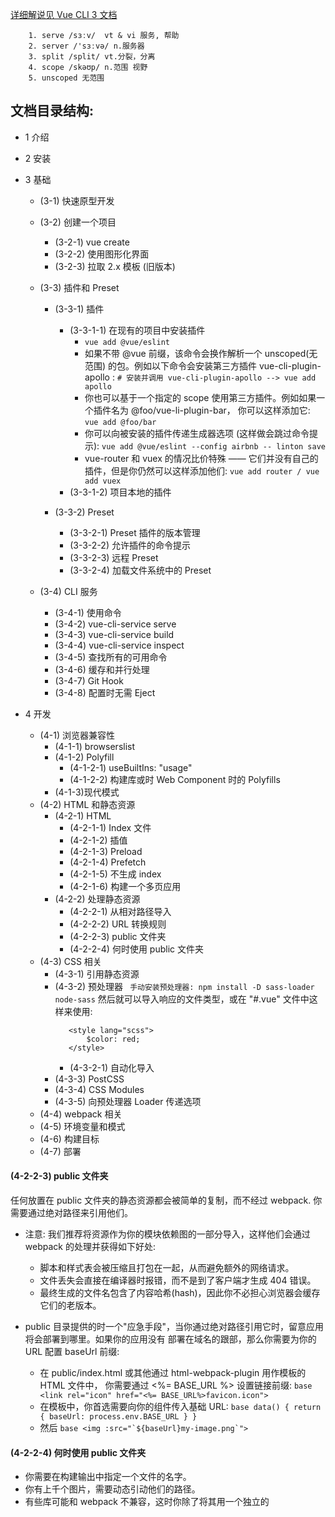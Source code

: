 [详细解说见 Vue CLI 3 文档](https://cli.vuejs.org/zh/guide/)

```base
    1. serve /sɜːv/  vt & vi 服务, 帮助
    2. server /'sɜːvə/ n.服务器
    3. split /split/ vt.分裂，分离
    4. scope /skəʊp/ n.范围 视野
    5. unscoped 无范围
``` 


## 文档目录结构: 
  - 1 介绍
  - 2 安装
  
  - 3 基础
    + (3-1) 快速原型开发  
    
    + (3-2) 创建一个项目
        - (3-2-1) vue create
        - (3-2-2) 使用图形化界面
        - (3-2-3) 拉取 2.x 模板 (旧版本)
         
    + (3-3) 插件和 Preset
        - (3-3-1) 插件
            + (3-3-1-1) 在现有的项目中安装插件
                - ``` vue add @vue/eslint ```
                - 如果不带 @vue 前缀，该命令会换作解析一个 unscoped(无范围) 的包。例如以下命令会安装第三方插件 
                    vue-cli-plugin-apollo :
                    ``` # 安装并调用 vue-cli-plugin-apollo --> vue add apollo ```
                - 你也可以基于一个指定的 scope 使用第三方插件。例如如果一个插件名为 @foo/vue-li-plugin-bar，
                    你可以这样添加它:
                    ``` vue add @foo/bar ```
                - 你可以向被安装的插件传递生成器选项 (这样做会跳过命令提示):
                    ``` vue add @vue/eslint --config airbnb -- linton save ```
                - vue-router 和 vuex 的情况比价特殊 —— 它们并没有自己的插件，但是你仍然可以这样添加他们:
                    ``` vue add router / vue add vuex ```      
            + (3-3-1-2) 项目本地的插件
            
        - (3-3-2) Preset
            + (3-3-2-1) Preset 插件的版本管理
            + (3-3-2-2) 允许插件的命令提示
            + (3-3-2-3) 远程 Preset
            + (3-3-2-4) 加载文件系统中的 Preset
            
    + (3-4) CLI 服务
        - (3-4-1) 使用命令
        - (3-4-2) vue-cli-service serve
        - (3-4-3) vue-cli-service build
        - (3-4-4) vue-cli-service inspect
        - (3-4-5) 查找所有的可用命令
        - (3-4-6) 缓存和并行处理
        - (3-4-7) Git Hook
        - (3-4-8) 配置时无需 Eject
       
  
  - 4 开发
    + (4-1) 浏览器兼容性
        - (4-1-1) browserslist
        - (4-1-2) Polyfill
            + (4-1-2-1) useBuiltIns: "usage"
            + (4-1-2-2) 构建库或时 Web Component 时的 Polyfills
        - (4-1-3)现代模式
    + (4-2) HTML 和静态资源
        - (4-2-1) HTML
            + (4-2-1-1) Index 文件
            + (4-2-1-2) 插值
            + (4-2-1-3) Preload
            + (4-2-1-4) Prefetch
            + (4-2-1-5) 不生成 index
            + (4-2-1-6) 构建一个多页应用
        - (4-2-2) 处理静态资源
            + (4-2-2-1) 从相对路径导入
            + (4-2-2-2) URL 转换规则 
            + (4-2-2-3) public 文件夹
            + (4-2-2-4) 何时使用 public 文件夹
    + (4-3) CSS 相关  
        - (4-3-1) 引用静态资源
        - (4-3-2) 预处理器
             ``` 手动安装预处理器: npm install -D sass-loader node-sass```
             然后就可以导入响应的文件类型，或在 "#.vue" 文件中这样来使用:
             ```base
                <style lang="scss">
                    $color: red;
                </style>
             ```
            + (4-3-2-1) 自动化导入
        - (4-3-3) PostCSS
        - (4-3-4) CSS Modules
        - (4-3-5) 向预处理器 Loader 传递选项
    + (4-4) webpack 相关   
    + (4-5) 环境变量和模式  
    + (4-6) 构建目标   
    + (4-7) 部署   





#### (4-2-2-3) public 文件夹
  任何放置在 public 文件夹的静态资源都会被简单的复制，而不经过 webpack. 你需要通过绝对路径来引用他们。
  - 注意: 我们推荐将资源作为你的模块依赖图的一部分导入，这样他们会通过 webpack 的处理并获得如下好处:
     + 脚本和样式表会被压缩且打包在一起，从而避免额外的网络请求。
     + 文件丢失会直接在编译器时报错，而不是到了客户端才生成 404 错误。
     + 最终生成的文件名包含了内容哈希(hash)，因此你不必担心浏览器会缓存它们的老版本。
  
  - public 目录提供的时一个"应急手段"，当你通过绝对路径引用它时，留意应用将会部署到哪里。如果你的应用没有
  部署在域名的跟部，那么你需要为你的 URL 配置 baseUrl 前缀: 
     + 在 public/index.html 或其他通过 html-webpack-plugin 用作模板的 HTML 文件中， 你需要通过
     <%= BASE_URL %> 设置链接前缀:
            ```base
                <link rel="icon" href="<%= BASE_URL%>favicon.icon">
            ``` 
     + 在模板中，你首选需要向你的组件传入基础 URL:
             ```base
                data() {
                    return {
                        baseUrl: process.env.BASE_URL
                    }
                }   
             ``` 
     + 然后
            ```base
                <img :src="`${baseUrl}my-image.png`">
            ```   

#### (4-2-2-4) 何时使用 public 文件夹
   - 你需要在构建输出中指定一个文件的名字。
   - 你有上千个图片，需要动态引动他们的路径。
   - 有些库可能和 webpack 不兼容，这时你除了将其用一个独立的 <script> 标签引入没有别的选择。